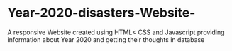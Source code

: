 # Year-2020-disasters-Website-
A responsive Website created using HTML&lt; CSS and Javascript providing information about Year 2020 and getting their thoughts in database
